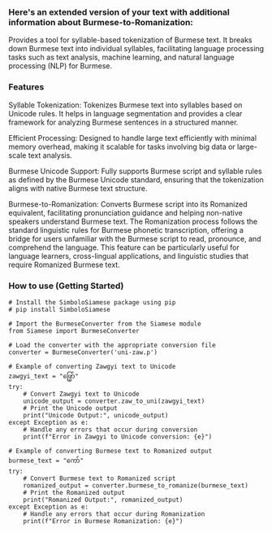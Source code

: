 ### Here's an extended version of your text with additional information about Burmese-to-Romanization:

Provides a tool for syllable-based tokenization of Burmese text. It breaks down Burmese text into individual syllables, facilitating language processing tasks such as text analysis, machine learning, and natural language processing (NLP) for Burmese.

### Features

Syllable Tokenization: Tokenizes Burmese text into syllables based on Unicode rules. It helps in language segmentation and provides a clear framework for analyzing Burmese sentences in a structured manner.

Efficient Processing: Designed to handle large text efficiently with minimal memory overhead, making it scalable for tasks involving big data or large-scale text analysis.

Burmese Unicode Support: Fully supports Burmese script and syllable rules as defined by the Burmese Unicode standard, ensuring that the tokenization aligns with native Burmese text structure.

Burmese-to-Romanization: Converts Burmese script into its Romanized equivalent, facilitating pronunciation guidance and helping non-native speakers understand Burmese text. The Romanization process follows the standard linguistic rules for Burmese phonetic transcription, offering a bridge for users unfamiliar with the Burmese script to read, pronounce, and comprehend the language. This feature can be particularly useful for language learners, cross-lingual applications, and linguistic studies that require Romanized Burmese text.

### How to use (Getting Started)

```
# Install the SimboloSiamese package using pip
# pip install SimboloSiamese

# Import the BurmeseConverter from the Siamese module
from Siamese import BurmeseConverter

# Load the converter with the appropriate conversion file
converter = BurmeseConverter('uni-zaw.p')

# Example of converting Zawgyi text to Unicode
zawgyi_text = "ဖြွှော်"
try:
    # Convert Zawgyi text to Unicode
    unicode_output = converter.zaw_to_uni(zawgyi_text)
    # Print the Unicode output
    print("Unicode Output:", unicode_output)
except Exception as e:
    # Handle any errors that occur during conversion
    print(f"Error in Zawgyi to Unicode conversion: {e}")

# Example of converting Burmese text to Romanized output
burmese_text = "ကော်"
try:
    # Convert Burmese text to Romanized script
    romanized_output = converter.burmese_to_romanize(burmese_text)
    # Print the Romanized output
    print("Romanized Output:", romanized_output)
except Exception as e:
    # Handle any errors that occur during Romanization
    print(f"Error in Burmese Romanization: {e}")
```
